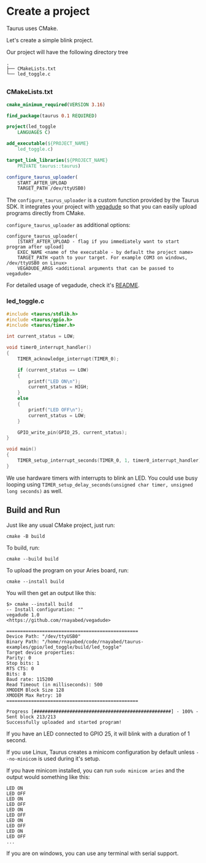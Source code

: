 # Create a project

Taurus uses CMake.

Let's create a simple blink project.

Our project will have the following directory tree
```
.
├── CMakeLists.txt
└── led_toggle.c
```

##

### CMakeLists.txt

```cmake
cmake_minimum_required(VERSION 3.16)

find_package(taurus 0.1 REQUIRED)

project(led_toggle
    LANGUAGES C)

add_executable(${PROJECT_NAME}
    led_toggle.c)

target_link_libraries(${PROJECT_NAME}
    PRIVATE taurus::taurus)

configure_taurus_uploader(
    START_AFTER_UPLOAD
    TARGET_PATH /dev/ttyUSB0)
```


The `configure_taurus_uploader` is a custom function provided by the Taurus SDK. 
It integrates your project with [vegadude](https://github.com/rnayabed/vegadude.git) so that you can easily upload programs
directly from CMake.

`configure_taurus_uploader` as additional options:

```
configure_taurus_uploader(
    [START_AFTER_UPLOAD - flag if you immediately want to start program after upload] 
    EXEC_NAME <name of the executable - by default the project name>
    TARGET_PATH <path to your target. For example COM3 on windows, /dev/ttyUSB0 on Linux>
    VEGADUDE_ARGS <additional arguments that can be passed to vegadude>
```

For detailed usage of vegadude, check it's [README](https://github.com/rnayabed/vegadude.git).

### led_toggle.c

```cpp
#include <taurus/stdlib.h>
#include <taurus/gpio.h>
#include <taurus/timer.h>

int current_status = LOW;

void timer0_interrupt_handler()
{
    TIMER_acknowledge_interrupt(TIMER_0);

    if (current_status == LOW)
    {
        printf("LED ON\n");
        current_status = HIGH;
    }
    else
    {
        printf("LED OFF\n");
        current_status = LOW;
    }

    GPIO_write_pin(GPIO_25, current_status);
}

void main()
{
    TIMER_setup_interrupt_seconds(TIMER_0, 1, timer0_interrupt_handler);
}
```

We use hardware timers with interrupts to blink an LED.
You could use busy looping using `TIMER_setup_delay_seconds(unsigned char timer, unsigned long seconds)` as well.

## Build and Run

Just like any usual CMake project, just run:

```
cmake -B build
```

To build, run:

```
cmake --build build
```

To upload the program on your Aries board, run:

```
cmake --install build
```

You will then get an output like this:

```
$> cmake --install build
-- Install configuration: ""
vegadude 1.0
<https://github.com/rnayabed/vegadude>

================================================
Device Path: "/dev/ttyUSB0"
Binary Path: "/home/rnayabed/code/rnayabed/taurus-examples/gpio/led_toggle/build/led_toggle"
Target device properties:
Parity: 0
Stop bits: 1
RTS CTS: 0
Bits: 8
Baud rate: 115200
Read Timeout (in milliseconds): 500
XMODEM Block Size 128
XMODEM Max Retry: 10
================================================

Progress [##################################################] - 100% - Sent block 213/213
Successfully uploaded and started program!
```

If you have an LED connected to GPIO 25, it will blink with a duration of 1 second.

If you use Linux, Taurus creates a minicom configuration by default unless `--no-minicom` is used during it's setup.

If you have minicom installed, you can run `sudo minicom aries` and the output would something like this:
```
LED ON
LED OFF
LED ON
LED OFF
LED ON
LED OFF
LED ON
LED OFF
LED ON
LED OFF
...
``` 

If you are on windows, you can use any terminal with serial support.
